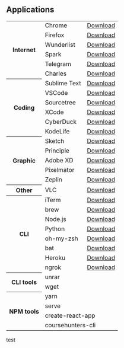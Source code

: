 ## Applications

<table>
 <tbody>


  <tr>
  	<th rowspan="7">Internet</th>
  </tr>
  <tr>
  	<td>Chrome</td>
  	<td><a target="_blank" href="https://www.google.com/chrome">Download</a></td>
  </tr>
  <tr>
  	<td>Firefox</td>
  	<td><a target="_blank" href="https://www.mozilla.org/ru/firefox/new">Download</a></td>
  </tr>
  <tr>
  	<td>Wunderlist</td>
  	<td><a target="_blank" href="https://www.wunderlist.com">Download</a></td>
  </tr>
  <tr>
  	<td>Spark</td>
  	<td><a target="_blank" href="https://sparkmailapp.com">Download</a></td>
  </tr>
  <tr>
  	<td>Telegram</td>
  	<td><a target="_blank" href="https://telegram.org">Download</a></td>
  </tr>
  <tr>
  	<td>Charles</td>
  	<td><a target="_blank" href="https://www.charlesproxy.com">Download</a></td>
  </tr>


  <tr>
    <th rowspan="7">Coding</th>
  </tr>
  <tr>
  	<td>Sublime Text</td>
  	<td><a target="_blank" href="https://www.sublimetext.com">Download</a></td>
  </tr>
  <tr>
  	<td>VSCode</td>
  	<td><a target="_blank" href="https://code.visualstudio.com">Download</a></td>
  </tr>
  <tr>
  	<td>Sourcetree</td>
  	<td><a target="_blank" href="https://www.sourcetreeapp.com">Download</a></td>
  </tr>
  <tr>
  	<td>XCode</td>
  	<td><a target="_blank" href="https://developer.apple.com/xcode">Download</a></td>
  </tr>
  <tr>
  	<td>CyberDuck</td>
  	<td><a target="_blank" href="https://cyberduck.io">Download</a></td>
  </tr>
  <tr>
  	<td>KodeLife</td>
  	<td><a target="_blank" href="https://hexler.net/software/kodelife">Download</a></td>
  </tr>
 

  <tr>
    <th rowspan="6">Graphic</th>
  </tr>
  <tr>
  	<td>Sketch</td>
  	<td><a target="_blank" href="https://www.sketchapp.com">Download</a></td>
  </tr>
  <tr>
  	<td>Principle</td>
  	<td><a target="_blank" href="http://principleformac.com">Download</a></td>
  </tr>
  <tr>
  	<td>Adobe XD</td>
  	<td><a target="_blank" href="https://www.adobe.com/products/xd.html">Download</a></td>
  </tr>
  <tr>
  	<td>Pixelmator</td>
  	<td><a target="_blank" href="https://www.pixelmator.com/pro">Download</a></td>
  </tr>
  <tr>
  	<td>Zeplin</td>
  	<td><a target="_blank" href="https://support.zeplin.io/quick-start/downloading-mac-and-windows-apps">Download</a></td>
  </tr>


  <tr>
    <th rowspan="2">Other</th>
  </tr>
  <tr>
  	<td>VLC</td>
  	<td><a target="_blank" href="https://www.videolan.org/index.html">Download</a></td>
  </tr>


  <tr>
    <th rowspan="9">CLI</th>
  </tr>
  <tr>
  	<td>iTerm</td>
  	<td><a target="_blank" href="https://www.iterm2.com">Download</a></td>
  </tr>
  <tr>
  	<td>brew</td>
  	<td><a target="_blank" href="https://brew.sh/index_ru">Download</a></td>
  </tr>
  <tr>
  	<td>Node.js</td>
  	<td><a target="_blank" href="https://nodejs.org/en">Download</a></td>
  </tr>
  <tr>
  	<td>Python</td>
  	<td><a target="_blank" href="https://www.python.org">Download</a></td>
  </tr>
	<tr>
  	<td>oh-my-zsh</td>
  	<td><a target="_blank" href="https://github.com/robbyrussell/oh-my-zsh#via-wget">Download</a></td>
  </tr>
	<tr>
  	<td>bat</td>
  	<td><a target="_blank" href="https://github.com/sharkdp/bat">Download</a></td>
  </tr>
	<tr>
  	<td>Heroku</td>
  	<td><a target="_blank" href="https://devcenter.heroku.com/articles/heroku-cli">Download</a></td>
  </tr>
  <tr>
    <td>ngrok</td>
    <td><a target="_blank" href="https://ngrok.com">Download</a></td>
  </tr>


  <tr>
    <th rowspan="3">CLI tools</th>
  </tr>
  <tr>
    <td colspan="2">unrar</td>
  </tr>
  <tr>
    <td colspan="2">wget</td>
  </tr>


  <tr>
    <th rowspan="5">NPM tools</th>
  </tr>
  <tr>
    <td colspan="2">yarn</td>
  </tr>
  <tr>
    <td colspan="2">serve</td>
  </tr>
  <tr>
    <td colspan="2">create-react-app</td>
  </tr>
  <tr>
    <td colspan="2">coursehunters-cli</td>
  </tr>


 </tbody>
</table>

test

